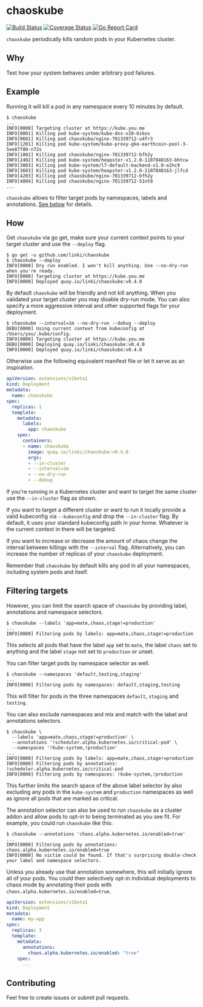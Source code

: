 # chaoskube
[![Build Status](https://travis-ci.org/linki/chaoskube.svg?branch=master)](https://travis-ci.org/linki/chaoskube)
[![Coverage Status](https://coveralls.io/repos/github/linki/chaoskube/badge.svg?branch=master)](https://coveralls.io/github/linki/chaoskube?branch=master)
[![Go Report Card](https://goreportcard.com/badge/github.com/linki/chaoskube)](https://goreportcard.com/report/github.com/linki/chaoskube)

`chaoskube` periodically kills random pods in your Kubernetes cluster.

## Why

Test how your system behaves under arbitrary pod failures.

## Example

Running it will kill a pod in any namespace every 10 minutes by default.

```console
$ chaoskube
...
INFO[0000] Targeting cluster at https://kube.you.me
INFO[0001] Killing pod kube-system/kube-dns-v20-6ikos
INFO[0601] Killing pod chaoskube/nginx-701339712-u4fr3
INFO[1201] Killing pod kube-system/kube-proxy-gke-earthcoin-pool-3-5ee87f80-n72s
INFO[1802] Killing pod chaoskube/nginx-701339712-bfh2y
INFO[2402] Killing pod kube-system/heapster-v1.2.0-1107848163-bhtcw
INFO[3003] Killing pod kube-system/l7-default-backend-v1.0-o2hc9
INFO[3603] Killing pod kube-system/heapster-v1.2.0-1107848163-jlfcd
INFO[4203] Killing pod chaoskube/nginx-701339712-bfh2y
INFO[4804] Killing pod chaoskube/nginx-701339712-51nt8
...
```

`chaoskube` allows to filter target pods by namespaces, labels and annotations.
[See below](#filtering-targets) for details.

## How

Get `chaoskube` via go get, make sure your current context points to your target cluster and use the `--deploy` flag.

```console
$ go get -u github.com/linki/chaoskube
$ chaoskube --deploy
INFO[0000] Dry run enabled. I won't kill anything. Use --no-dry-run when you're ready.
INFO[0000] Targeting cluster at https://kube.you.me
INFO[0000] Deployed quay.io/linki/chaoskube:v0.4.0
```

By default `chaoskube` will be friendly and not kill anything. When you validated your target cluster you may disable dry-run mode. You can also specify a more aggressive interval and other supported flags for your deployment.

```console
$ chaoskube --interval=1m --no-dry-run --debug --deploy
DEBU[0000] Using current context from kubeconfig at /Users/you/.kube/config.
INFO[0000] Targeting cluster at https://kube.you.me
DEBU[0000] Deploying quay.io/linki/chaoskube:v0.4.0
INFO[0000] Deployed quay.io/linki/chaoskube:v0.4.0
```

Otherwise use the following equivalent manifest file or let it serve as an inspiration.

```yaml
apiVersion: extensions/v1beta1
kind: Deployment
metadata:
  name: chaoskube
spec:
  replicas: 1
  template:
    metadata:
      labels:
        app: chaoskube
    spec:
      containers:
      - name: chaoskube
        image: quay.io/linki/chaoskube:v0.4.0
        args:
        - --in-cluster
        - --interval=1m
        - --no-dry-run
        - --debug
```

If you're running in a Kubernetes cluster and want to target the same cluster use the `--in-cluster` flag as shown.

If you want to target a different cluster or want to run it locally provide a valid kubeconfig via `--kubeconfig` and drop the `--in-cluster` flag. By default, it uses your standard kubeconfig path in your home. Whatever is the current context in there will be targeted.

If you want to increase or decrease the amount of chaos change the interval between killings with the `--interval` flag. Alternatively, you can increase the number of replicas of your `chaoskube` deployment.

Remember that `chaoskube` by default kills any pod in all your namespaces, including system pods and itself.

## Filtering targets

However, you can limit the search space of `chaoskube` by providing label, annotations and namespace selectors.

```console
$ chaoskube --labels 'app=mate,chaos,stage!=production'
...
INFO[0000] Filtering pods by labels: app=mate,chaos,stage!=production
```

This selects all pods that have the label `app` set to `mate`, the label `chaos` set to anything and the label `stage` not set to `production` or unset.

You can filter target pods by namespace selector as well.

```console
$ chaoskube --namespaces 'default,testing,staging'
...
INFO[0000] Filtering pods by namespaces: default,staging,testing
```

This will filter for pods in the three namespaces `default`, `staging` and `testing`.

You can also exclude namespaces and mix and match with the label and annotations selectors.

```console
$ chaoskube \
  --labels 'app=mate,chaos,stage!=production' \
  --annotations '!scheduler.alpha.kubernetes.io/critical-pod' \
  --namespaces '!kube-system,!production'
...
INFO[0000] Filtering pods by labels: app=mate,chaos,stage!=production
INFO[0000] Filtering pods by annotations: !scheduler.alpha.kubernetes.io/critical-pod
INFO[0000] Filtering pods by namespaces: !kube-system,!production
```

This further limits the search space of the above label selector by also excluding any pods in the `kube-system` and `production` namespaces as well as ignore all pods that are marked as critical.

The annotation selector can also be used to run `chaoskube` as a cluster addon and allow pods to opt-in to being terminated as you see fit. For example, you could run `chaoskube` like this:

```console
$ chaoskube --annotations 'chaos.alpha.kubernetes.io/enabled=true'
...
INFO[0000] Filtering pods by annotations: chaos.alpha.kubernetes.io/enabled=true
INFO[0000] No victim could be found. If that's surprising double-check your label and namespace selectors.
```

Unless you already use that annotation somewhere, this will initially ignore all of your pods. You could then selectively opt-in individual deployments to chaos mode by annotating their pods with `chaos.alpha.kubernetes.io/enabled=true`.

```yaml
apiVersion: extensions/v1beta1
kind: Deployment
metadata:
  name: my-app
spec:
  replicas: 3
  template:
    metadata:
      annotations:
        chaos.alpha.kubernetes.io/enabled: "true"
    spec:
      ...
```

## Contributing

Feel free to create issues or submit pull requests.
